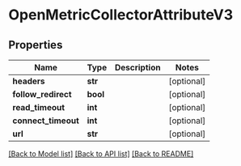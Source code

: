 # OpenMetricCollectorAttributeV3

## Properties
Name | Type | Description | Notes
------------ | ------------- | ------------- | -------------
**headers** | **str** |  | [optional] 
**follow_redirect** | **bool** |  | [optional] 
**read_timeout** | **int** |  | [optional] 
**connect_timeout** | **int** |  | [optional] 
**url** | **str** |  | [optional] 

[[Back to Model list]](../README.md#documentation-for-models) [[Back to API list]](../README.md#documentation-for-api-endpoints) [[Back to README]](../README.md)

